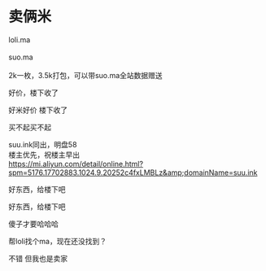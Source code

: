 # 卖俩米


 loli.ma&nbsp;&nbsp;<br />
<br />
suo.ma<br />
<br />
2k一枚，3.5k打包，可以带suo.ma全站数据赠送

好价，楼下收了

好米好价 楼下收了

买不起买不起

suu.ink同出，明盘58<br />
楼主优先，祝楼主早出<br />
https://mi.aliyun.com/detail/online.html?spm=5176.17702883.1024.9.20252c4fxLMBLz&amp;domainName=suu.ink

好东西，给楼下吧<img id="aimg_b75cQ" onclick="zoom(this, this.src, 0, 0, 0)" class="zoom" src="https://cdn.jsdelivr.net/gh/hishis/forum-master/public/images/patch.gif" onmouseover="img_onmouseoverfunc(this)" onload="thumbImg(this)" border="0" alt="" />

好东西，给楼下吧

傻子才要哈哈哈

帮loli找个ma，现在还没找到？<img src="static/image/smiley/yct/010.gif" smilieid="41" border="0" alt="" />

不错 但我也是卖家
